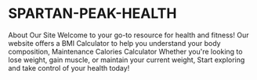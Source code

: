 # SPARTAN-PEAK-HEALTH
About Our Site Welcome to your go-to resource for health and fitness! Our website offers a BMI Calculator to help you understand your body composition, Maintenance Calories Calculator Whether you're looking to lose weight, gain muscle, or maintain your current weight,  Start exploring and take control of your health today!
